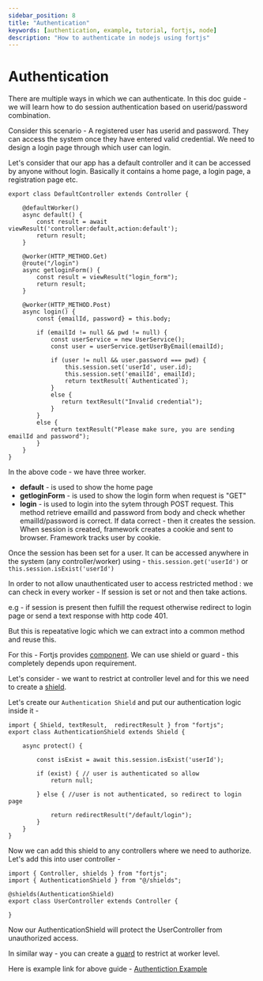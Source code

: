 ```yaml
---
sidebar_position: 8
title: "Authentication"
keywords: [authentication, example, tutorial, fortjs, node]
description: "How to authenticate in nodejs using fortjs"
---
```

 
# Authentication

There are multiple ways in which we can authenticate. In this doc guide - we will learn how to do session authentication based on userid/password combination.

Consider this scenario - A registered user has userid and password. They can access the system once they have entered valid credential. We need to design a login page through which user can login.

Let's consider that our app has a default controller and it can be accessed by anyone without login. Basically it contains a home page, a login page, a registration page etc.

```
export class DefaultController extends Controller {

    @defaultWorker()
    async default() {
        const result = await viewResult('controller:default,action:default');
        return result;
    }

    @worker(HTTP_METHOD.Get)
    @route("/login")
    async getloginForm() {
        const result = viewResult("login_form");
        return result;
    } 

    @worker(HTTP_METHOD.Post)
    async login() {
        const {emailId, password} = this.body;

        if (emailId != null && pwd != null) {
            const userService = new UserService();
            const user = userService.getUserByEmail(emailId);

            if (user != null && user.password === pwd) {
                this.session.set('userId', user.id);
                this.session.set('emailId', emailId);
                return textResult(`Authenticated`);
            }
            else {
               return textResult("Invalid credential");
            }
        }
        else {
            return textResult("Please make sure, you are sending emailId and password");
        }
    }
}
```

In the above code - we have three worker.

* **default** - is used to show the home page
* **getloginForm** - is used to show the login form when request is "GET"
* **login** - is  used to login into the sytem through POST request. This method retrieve emailId and password from body and check whether emailId/password is correct. If data correct - then it creates the session. When session is created, framework creates a cookie and sent to browser. Framework tracks user by cookie. 

Once the session has been set for a user. It can be accessed anywhere in the system (any controller/worker) using - `this.session.get('userId')`  or `this.session.isExist('userId')`

In order to not allow unauthenticated user to access restricted method : we can check in every worker - If session is set or not and then take actions.

e.g - if session is present then fulfill the request otherwise redirect to login page or send a text response with http code 401.

But this is repeatative logic which we can extract into a common method and reuse this.

For this - Fortjs provides [component](/docs/component/component.md). We can use shield or guard - this completely depends upon requirement.

Let's consider - we want to restrict at controller level and for this we need to create a [shield](/docs/component/shield.md). 

Let's create our `Authentication Shield` and put our authentication logic inside it - 

```
import { Shield, textResult,  redirectResult } from "fortjs";
export class AuthenticationShield extends Shield {

    async protect() {
        
        const isExist = await this.session.isExist('userId');

        if (exist) { // user is authenticated so allow
            return null;

        } else { //user is not authenticated, so redirect to login page

            return redirectResult("/default/login");
        }
    }
}
```

Now we can add this shield to any controllers where we need to authorize. Let's add this into user controller - 

```
import { Controller, shields } from "fortjs";
import { AuthenticationShield } from "@/shields";

@shields(AuthenticationShield) 
export class UserController extends Controller {

}
```

Now our AuthenticationShield will protect the UserController from unauthorized access.

In similar way - you can create a [guard](/docs/component/guard.md) to restrict at worker level.

Here is example link for above guide - [Authentiction Example](https://github.com/ujjwalguptaofficial/fortjs/tree/master/example/authentication)



